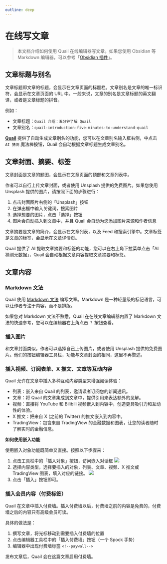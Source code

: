 ```yaml
---
outline: deep
---
```


# 在线写文章

> 本文档介绍如何使用 Quail 在线编辑器写文章。如果您使用 Obsidian 等 Markdown 编辑器，可以参考「[Obsidian 插件](./obsidian-plugin.md)」。

## 文章标题与别名

文章标题即文章的标题，会显示在文章页面的标题栏。文章别名是文章的唯一标识符，会显示在文章页面的 URL 中。一般来说，文章的别名是文章标题的英文翻译，或者是文章标题的拼音。

例如：

- 文章标题：`Quail 介绍：五分钟了解 Quail`
- 文章别名：`quail-introduction-five-minutes-to-understand-quail`

**[Quail](https://quail.ink "Quail Official Website")** 提供了自动生成文章别名的功能，您可以在文章别名输入框右侧，中点击 `AI 猜测` 魔法棒按钮，Quail 会自动根据文章标题生成文章别名。

## 文章封面、摘要、标签

文章封面是文章的题图，会显示在文章页面的顶部和文章列表中。

作者可以自行上传文章封面，或者使用 Unsplash 提供的免费图片。如果您使用 Unsplash 提供的图片，请按照下面的步骤进行：

1. 点击封面图片右侧的「Unsplash」按钮
2. 在弹出框中输入关键词，搜索图片
3. 选择想要的图片，点击「选择」按钮
4. 图片会自动插入到文章中，并且 Quail 会自动为您添加图片来源和作者信息

文章摘要是文章的简介，会显示在文章列表，以及 Feed 和搜索引擎中。文章标签是文章的标签，会显示在文章详情页。

Quail 提供了 AI 提取文章摘要和标签的功能，您可以在右上角下拉菜单点击「AI 猜测元数据」，Quail 会自动根据文章内容提取文章摘要和标签。

## 文章内容

### Markdown 文法

Quail 使用 [Markdown 文法](https://www.markdownguide.org/basic-syntax/) 编写文章。Markdown 是一种轻量级的标记语言，可以让作者专注于内容，而不是排版。

如果您对 Markdown 文法不熟悉，Quail 在在线文章编辑器内置了 Markdown 文法的快速参考，您可以在编辑器右上角点击 `？` 按钮查看。

### 插入图片

和文章封面类似，作者可以选择自己上传图片，或者使用 Unsplash 提供的免费图片。他们的按钮编辑器工具栏，功能与文章封面的相同，这里不再赘述。

### 插入视频、订阅表单、X 推文、文章等互动内容

Quail 允许在文章中插入多种互动内容类型来增强阅读体验：

- 列表：嵌入来自 Quail 的列表，邀请读者订阅您的新闻通讯。
- 文章：将 Quail 的文章集成到文章中，提供引用来表达额外的见解。
- 视频：直接将 YouTube 和 Bilibili 视频嵌入到内容中，创造更具吸引力和互动性的体验。
- X 推文：把来自 X (之前的 Twitter) 的推文嵌入到内容中。
- TradingView：包含来自 TradingView 的金融数据和图表，让您的读者随时了解实时的金融信息。

**如何使用嵌入功能**

使用嵌入对象功能既简单又直接。按照以下步骤来：

1. 点击工具栏中的「插入对象」按钮，访问嵌入对话框
   ![](https://static.quail.ink/media/16nue5mm.webp)
2. 选择内容类型，选择要插入的对象，列表、文章、视频、X 推文或 TradingView 图表，填入对应的链接。
   ![](https://static.quail.ink/media/q38ueom6.webp)
3. 点击「插入」按钮即可。

### 插入会员内容（付费标签）

Quail 在文章中插入付费墙。插入付费墙以后，付费墙之前的内容是免费的，付费墙之后的内容只有高级会员可读。

具体的做法是：

1. 撰写文章，将光标移动到需要插入付费墙的位置
2. 点击编辑器工具栏中的「插入付费墙」按钮（一个 Spock 手势）
3. 编辑器中出现付费墙标签 `<!--paywall-->`

发布文章后，Quail 会在这篇文章启用付费墙。


